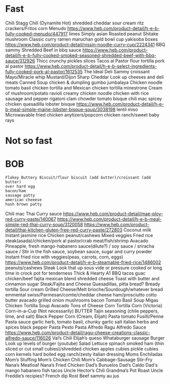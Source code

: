 # Fast
  Chili
    Stagg Chili (Dynamite Hot)
    shredded cheddar
    sour cream
    ritz crackers/Fritos
    corn
  Menudo
    https://www.heb.com/product-detail/h-e-b-fully-cooked-menudo/447917
    limes
  Simply asian
    Roasted peanut
    Shitake mushroom
    Classic curry
  ramen
    maruchan gold
    bowl
    cup
    yakisoba boxes
    https://www.heb.com/product-detail/nissin-noodle-curry-cup/2224341
  BBQ sammy
    Shredded Beef in bbq sauce
      https://www.heb.com/product-detail/h-e-b-fully-cooked-smoked-seasoned-shredded-beef-with-bbq-sauce/312926
    Thicc crunchy pickles slices
  Tacos al Pastor
    flour tortilla
    pork al pastor
      https://www.heb.com/product-detail/h-e-b-select-ingredients-fully-cooked-pork-al-pastor/1612535
  The Ideal Deli Sammy
    croissant
    Mayo/Miracle whip
    Mustard/Dijon
    Sharp Cheddar
    Look up cheeses and deli meats
  Canned Soup
    chicken & dumpling
    gumbo
    jumbalaya
    Chicken noodle
    tomato basil
    chicken tortilla and Mexican chicken tortilla
    minestrone
    Cream of mushroom/potato
    ravioli
    creamy chicken noodle
    chicken with rice
    sausage and pepper rigatoni
    clam chowder
    tomato bisque
    chili mac
    spicey chicken quesadilla
    lobster bisque
      https://www.heb.com/product-detail/h-e-b-meal-simple-maine-lobster-bisque-soup/3038198
    lentil
    miso
  Microwavable fried chicken
    anytizers/popcorn chicken
    ranch/sweet baby rays

# Not so fast
  # BOB
    Flakey Buttery Biscuit/flour biscuit (add butter)/croissant (add butter)
    over hard egg
    bacon/ham
    sausage patty
    american cheeese
    hash brown patty
  Chili mac
  Thai Curry
    sauce
      https://www.heb.com/product-detail/mae-ploy-red-curry-paste/140067
      https://www.heb.com/product-detail/h-e-b-meal-simple-red-thai-curry-soup/3120058
      https://www.heb.com/product-detail/thai-kitchen-gluten-free-red-curry-paste/272803
    Coconut milk
    Instant jasmine rice
    Chicken
    peanut/cashews
    Mixed veggies
  Fried rice
    steak(asada)/chicken/pork al pastor/crab meat/fish/shrimp
    Avacado
    Pineapple, fresh
    mango-habanero sauce(dilute?) / soy sauce / sriracha sauce / Stir in the fish sauce, soybean sauce, sugar and curry powder
    Instant fried rice with veggies(peas, carrots, corn, eggs)
    https://www.heb.com/product-detail/h-e-b-steamable-fried-rice/1486002
    peanuts/cashews
  Steak
    Look that up
    sous vide or pressure cooked or long time in crock pot for tenderness
    Thick & Hearty A1
  BBQ tacos
    guac
    chicken/beef fajita
    mexican blend shredded cheese
  Toast with butter and cinnamon sugar
  Steak/Fajita and Cheese Quesadillas, pitta bread? Bready tortilla
    Sour cream
  Grilled Cheese/Melt
    brioche/Sourdough/whatever bread
    emmental swiss/Parmesan/comte/cheddar cheese
    ham/prosciutto cotto
    butter
    avacado
    grilled onion
    mushrooms
    bacon
  Tomato Basil Soup
  Migas
  Chicken Tortilla Soup
    Avacado
    Tons of Cheese
    Corn Tortilla
  Corn (Victoria)
  Corn-in-a-Cup (Not necessarily)
    BUTTER
    Tajin seasoning (chile peppers, lime, and salt)
    Black Pepper
  Corn (Cream, Elijah)
  Pasta tomato
    Fusilli/Penne Pasta
    sauce garlic herb, tomato basil, chunky
    garlic
    salt
    italian herbs and spices
    black pepper
  Pasta Pesto
  Pasta Alfredo
    Ragu Alfredo Sauce
      https://www.heb.com/product-detail/ragu-cheese-creations-classic-alfredo-sauce/116026
  Val’s Chili
  Elijah’s queso
    Whataburger sausage
  Burger
    Look up levels of burger (youtube)
  Salad
    Lettuce
    spinach
    smoked ham (thin sliced or cut small cubies)/shredded chicken
    apples cubies
    pickle cubies
    corn kernels
    hard boiled egg
    ranch/zesty italian dressing
  Moms Enchiladas
  Mom’s Stuffing
  Mom’s Chicken Chili
  Mom’s Cabbage-Sausage Stir-Fry
  Nana’s Meatloaf
  Nana’s Fried Chicken
  Dad’s Bunuelos
  Dad’s Caldo
  Dad's mango habanero fish tacos
  Uncle Hector’s Chili
  Grandma’s Pot Roast
  Uncle Freddie’s recipies?
  French dip Rost Beef sammy au jus

